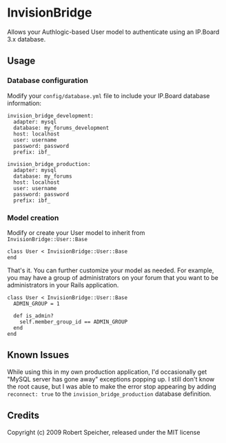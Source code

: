 # InvisionBridge

Allows your Authlogic-based User model to authenticate using an IP.Board 3.x database.

## Usage

### Database configuration

Modify your `config/database.yml` file to include your IP.Board database information:

    invision_bridge_development:
      adapter: mysql
      database: my_forums_development
      host: localhost
      user: username
      password: password
      prefix: ibf_

    invision_bridge_production:
      adapter: mysql
      database: my_forums
      host: localhost
      user: username
      password: password
      prefix: ibf_

### Model creation

Modify or create your User model to inherit from `InvisionBridge::User::Base`

    class User < InvisionBridge::User::Base
    end

That's it. You can further customize your model as needed. For example, you may
have a group of administrators on your forum that you want to be administrators
in your Rails application.

    class User < InvisionBridge::User::Base
      ADMIN_GROUP = 1

      def is_admin?
        self.member_group_id == ADMIN_GROUP
      end
    end

## Known Issues

While using this in my own production application, I'd occasionally get "MySQL
server has gone away" exceptions popping up. I still don't know the root cause,
but I was able to make the error stop appearing by adding `reconnect: true` to the
`invision_bridge_production` database definition.

## Credits

Copyright (c) 2009 Robert Speicher, released under the MIT license